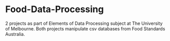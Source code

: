 # Food-Data-Processing
2 projects as part of Elements of Data Processing subject at The University of Melbourne. Both projects manipulate csv databases from Food Standards Australia.
